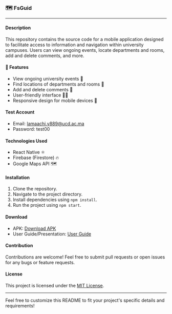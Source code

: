 ### 🗺️ FsGuid

---

#### Description

This repository contains the source code for a mobile application designed to facilitate access to information and navigation within university campuses. Users can view ongoing events, locate departments and rooms, add and delete comments, and more.

#### 🚀 Features

- View ongoing university events 📅
- Find locations of departments and rooms 📍
- Add and delete comments 💬
- User-friendly interface 👨‍💻
- Responsive design for mobile devices 📱

#### Test Account

- Email: lamaachi.y889@ucd.ac.ma
- Password: test00

#### Technologies Used

- React Native ⚛️
- Firebase (Firestore) 🔥
- Google Maps API 🗺️


#### Installation

1. Clone the repository.
2. Navigate to the project directory.
3. Install dependencies using `npm install`.
4. Run the project using `npm start`.
#### Download

- APK: [Download APK](https://expo.dev/artifacts/eas/8CQWhdCdrMZcx1UPouh58T.apk)
- User Guide/Presentation: [User Guide](https://docs.google.com/presentation/d/1OxCDj6TCEogadhQZ1rLhOdydAY3rBmEZ/edit?usp=sharing&ouid=105295694193689769974&rtpof=true&sd=true)
#### Contribution

Contributions are welcome! Feel free to submit pull requests or open issues for any bugs or feature requests.

#### License

This project is licensed under the [MIT License](link).

---

Feel free to customize this README to fit your project's specific details and requirements!
